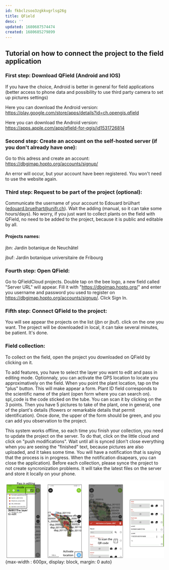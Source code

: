 ```yaml
---
id: fkbclzsoo3zgkkvgrlsg26g
title: QField
desc: ''
updated: 1680687574474
created: 1680685279899
---
```

## Tutorial on how to connect the project to the field application

### First step: Download QField (Android and IOS)
If you have the choice, Android is better in general for field applications (better access to phone data and possibility to use third party camera to set up pictures settings)

Here you can download the Android version: https://play.google.com/store/apps/details?id=ch.opengis.qfield

Here you can download the Android version: https://apps.apple.com/app/qfield-for-qgis/id1531726814

### Second step: Create an account on the self-hosted server (if you don't already have one): 
Go to this adress and create an account: https://dbgimap.hopto.org/accounts/signup/

An error will occur, but your account have been registered. You won't need to use the website again.

### Third step: Request to be part of the project (optional):

Communicate the username of your account to Edouard brülhart (edouard.bruelhart@unifr.ch). Wait the adding (manual, so it can take some hours/days). No worry, if you just want to collect plants on the field with QField, no need to be added to the project, because it is public and editable by all.

#### Projects names:
jbn: Jardin botanique de Neuchâtel

jbuf: Jardin botanique universitaire de Fribourg 

### Fourth step: Open QField:
Go to QFieldCloud projects. Double tap on the bee logo, a new field called "Server URL" will appear. Fill it with "https://dbgimap.hopto.org/" and enter you username and password you used to register on https://dbgimap.hopto.org/accounts/signup/. Click Sign In.

### Fifth step: Connect QField to the project: 
 You will see appear the projects on the list (jbn or jbuf). click on the one you want. The project will be downloaded in local, it can take several minutes, be patient. It's done.

 ### Field collection:

 To collect on the field, open the project you downloaded on QField by clicking on it.

 To add features, you have to select the layer you want to edit and pass in editing mode. Optionnaly, you can activate the GPS location to locate you approximatively on the field. When you point the plant location, tap on the "plus" button. This will make appear a form. Plant ID field corresponds to the scientific name of the plant (open form where you can search on). spl_code is the code sticked on the tube. You can scan it by clicking on the 3 points. Then you have 5 pictures to take of the plant, one in general, one of the plant's details (flowers or remarkable details that permit identification). Once done, the upper of the form should be green, and you can add you observation to the project.

 This system works offline, so each time you finish your collection, you need to update the project on the server. To do that, click on the little cloud and click on "push modifications". Wait until all is synced (don't close everything when you are seeing the "finished" text, because pictures are also uploaded, and it takes some time. You will have a notification that is saying that the process is in progress. When the notification disapears, you can close the application). Before each collection, please synce the project to not create syncronization problems. It will take the latest files on the server and store it locally on your phone.

 ![Build settings orthomosaic](assets/images/QField_settings.png){max-width : 600px, display: block, margin: 0 auto}